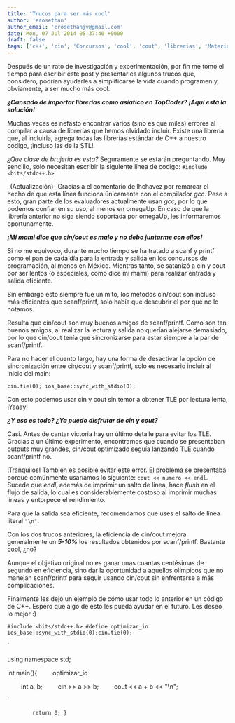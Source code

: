 ```yaml
---
title: 'Trucos para ser más cool'
author: 'erosethan'
author_email: 'erosethanjv@gmail.com'
date: Mon, 07 Jul 2014 05:37:40 +0000
draft: false
tags: ['c++', 'cin', 'Concursos', 'cool', 'cout', 'librerias', 'Material de estudio', 'trucos', 'yolo']
---
```


Después de un rato de investigación y experimentación, por fin me tomo el tiempo para escribir este post y presentarles algunos trucos que, considero, podrían ayudarles a simplificarse la vida cuando programen y, obviamente, a ser mucho más cool.

**_¿Cansado de importar librerías como asíatico en TopCoder? ¡Aquí está la solución!_**

Muchas veces es nefasto encontrar varios (sino es que miles) errores al compilar a causa de librerías que hemos olvidado incluir. Existe una librería que, al incluirla, agrega todas las librerías estándar de C++ a nuestro código, ¡incluso las de la STL!

_¿Que clase de brujería es esta?_ Seguramente se estarán preguntando. Muy sencillo, solo necesitan escribir la siguiente línea de codigo: `#include <bits/stdc++.h>`

_(Actualización) _Gracias a el comentario de lhchavez por remarcar el hecho de que esta línea funciona únicamente con el compilador _gcc_. Pese a esto, gran parte de los evaluadores actualmente usan _gcc,_ por lo que podemos confiar en su uso, al menos en omegaUp. En caso de que la librería anterior no siga siendo soportada por omegaUp, les informaremos oportunamente.

_**¡Mi mami dice que cin/cout es malo y no debo juntarme con ellos!**_

Si no me equivoco, durante mucho tiempo se ha tratado a scanf y printf como el pan de cada día para la entrada y salida en los concursos de programación, al menos en México. Mientras tanto, se satanizó a cin y cout por ser lentos (o especiales, como dice mi mami) para realizar entrada y salida eficiente.

Sin embargo esto siempre fue un mito, los métodos cin/cout son incluso más eficientes que scanf/printf, solo había que descubrir el por que no lo notamos.

Resulta que cin/cout son muy buenos amigos de scanf/printf. Como son tan buenos amigos, al realizar la lectura y salida no querían alejarse demasiado, por lo que cin/cout tenía que sincronizarse para estar siempre a la par de scanf/printf.

Para no hacer el cuento largo, hay una forma de desactivar la opción de sincronización entre cin/cout y scanf/printf, solo es necesario incluir al inicio del main:

`cin.tie(0); ios_base::sync_with_stdio(0);`

Con esto podemos usar cin y cout sin temor a obtener TLE por lectura lenta, ¡Yaaay!

_**¿Y eso es todo? ¿Ya puedo disfrutar de cin y cout?**_

Casi. Antes de cantar victoria hay un último detalle para evitar los TLE. Gracias a un último experimento, encontramos que cuando se presentaban outputs muy grandes, cin/cout optimizado seguía lanzando TLE cuando scanf/printf no.

¡Tranquilos! También es posible evitar este error. El problema se presentaba porque comúnmente usaríamos lo siguiente: `cout << numero << endl`. Sucede que _endl_, además de imprimir un salto de línea, hace _flush_ en el flujo de salida, lo cual es considerablemente costoso al imprimir muchas líneas y entorpece el rendimiento.

Para que la salida sea eficiente, recomendamos que uses el salto de línea literal `"\n"`.

Con los dos trucos anteriores, la eficiencia de cin/cout mejora generalmente un _**5-10%**_ los resultados obtenidos por scanf/printf. Bastante cool, ¿no?

Aunque el objetivo original no es ganar unas cuantas centésimas de segundo en eficiencia, sino dar la oportunidad a aquellos olímpicos que no manejan scanf/printf para seguir usando cin/cout sin enfrentarse a más complicaciones.

Finalmente les dejó un ejemplo de cómo usar todo lo anterior en un código de C++. Espero que algo de esto les pueda ayudar en el futuro. Les deseo lo mejor :)

`#include <bits/stdc++.h> #define optimizar_io ios_base::sync_with_stdio(0);cin.tie(0);`

`

using namespace std;

int main(){         optimizar_io

        int a, b;         cin >> a >> b;         cout << a + b << "\n";

`

`        return 0; }`